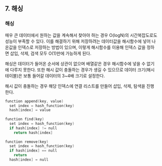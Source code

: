 ## 7. 해싱

### 해싱

매우 큰 데이터에서 원하는 값을 계속해서 찾아야 하는 경우 O(logN)의 시간복잡도로도 성능이 부족할 수 있다. 이를 해결하기 위해 저장하려는 데이터값을 해시함수에 넣어 나온값을 인덱스로 저장하는 방법이 있으며, 이렇게 해시함수를 이용해 인덱스 값을 정하면 삽입, 삭제, 검색 모두 O(1)만에 가능하게 된다.

해싱은 데이터가 들어온 순서에 상관이 없으며 배열같은 경우 해시함수에 넣을 수 없기에 다루지 못한다. 또한 해시 값이 충돌하는 경우가 생길 수 있으므로 데이터 크기(해시 테이블)은 보통 들어갈 데이터의 3~4배 크기로 설정한다.

해시 값이 충돌하는 경우 해당 인덱스에 연결 리스트를 만들어 삽입, 삭제, 탐색을 진행한다.

```c++
function append(key, value)
  set index = hash_function(key)
  hash[index] = value
  
function find(key)
  set index = hash_function(key)
  if hash[index] != null
    return hash[index]
    
function remove(key)
  set index = hash_function(key)
  if hash[index] == null
    return 
  hash[index] = null
```

